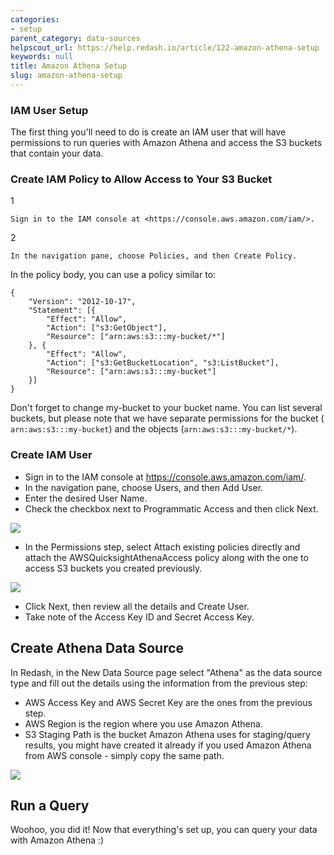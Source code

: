 ```yaml
---
categories:
- setup
parent_category: data-sources
helpscout_url: https://help.redash.io/article/122-amazon-athena-setup
keywords: null
title: Amazon Athena Setup
slug: amazon-athena-setup
---
```

###  IAM User Setup

The first thing you'll need to do is create an IAM user that will have
permissions to run queries with Amazon Athena and access the S3 buckets that
contain your data.

### Create IAM Policy to Allow Access to Your S3 Bucket

1

    Sign in to the IAM console at <https://console.aws.amazon.com/iam/>. 
2

    In the navigation pane, choose Policies, and then Create Policy.

In the policy body, you can use a policy similar to:

    
    
    {
    	"Version": "2012-10-17",
    	"Statement": [{
    		"Effect": "Allow",
    		"Action": ["s3:GetObject"],
    		"Resource": ["arn:aws:s3:::my-bucket/*"]
    	}, {
    		"Effect": "Allow",
    		"Action": ["s3:GetBucketLocation", "s3:ListBucket"],
    		"Resource": ["arn:aws:s3:::my-bucket"]
    	}]
    }
    

Don't forget to change my-bucket to your bucket name. You can list several
buckets, but please note that we have separate permissions for the bucket (
`arn:aws:s3:::my-bucket`) and the objects (`arn:aws:s3:::my-bucket/*`).

### Create IAM User

  * Sign in to the IAM console at <https://console.aws.amazon.com/iam/>.
  * In the navigation pane, choose Users, and then Add User.
  * Enter the desired User Name.
  * Check the checkbox next to Programmatic Access and then click Next.

![](https://redash.io/help/assets/athena_iam_console1.png)

  * In the Permissions step, select Attach existing policies directly and attach the AWSQuicksightAthenaAccess policy along with the one to access S3 buckets you created previously.

![](https://redash.io/help/assets/athena_iam_console2.png)

  * Click Next, then review all the details and Create User.
  * Take note of the Access Key ID and Secret Access Key.

## Create Athena Data Source

In Redash, in the New Data Source page select "Athena" as the data source type
and fill out the details using the information from the previous step:

  * AWS Access Key and AWS Secret Key are the ones from the previous step.
  * AWS Region is the region where you use Amazon Athena.
  * S3 Staging Path is the bucket Amazon Athena uses for staging/query results, you might have created it already if you used Amazon Athena from AWS console - simply copy the same path.

![](https://redash.io/help/assets/athena_data_source.png)

## Run a Query

Woohoo, you did it! Now that everything's set up, you can query your data with
Amazon Athena :)

